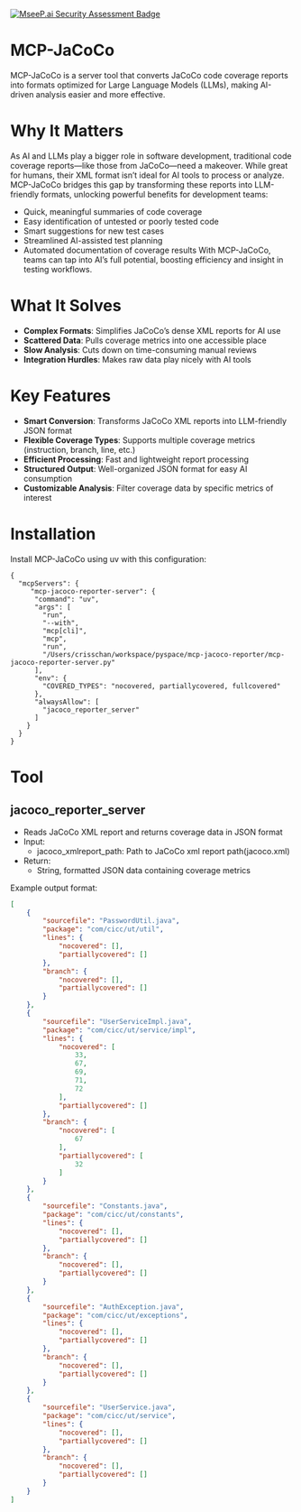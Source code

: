 [![MseeP.ai Security Assessment Badge](https://mseep.net/pr/crisschan-mcp-jacoco-reporter-badge.png)](https://mseep.ai/app/crisschan-mcp-jacoco-reporter)

# MCP-JaCoCo
MCP-JaCoCo is a server tool that converts JaCoCo code coverage reports into formats optimized for Large Language Models (LLMs), making AI-driven analysis easier and more effective.

# Why It Matters
As AI and LLMs play a bigger role in software development, traditional code coverage reports—like those from JaCoCo—need a makeover. While great for humans, their XML format isn’t ideal for AI tools to process or analyze. MCP-JaCoCo bridges this gap by transforming these reports into LLM-friendly formats, unlocking powerful benefits for development teams:

- Quick, meaningful summaries of code coverage
- Easy identification of untested or poorly tested code
- Smart suggestions for new test cases
- Streamlined AI-assisted test planning
- Automated documentation of coverage results
With MCP-JaCoCo, teams can tap into AI’s full potential, boosting efficiency and insight in testing workflows.

# What It Solves
- **Complex Formats**: Simplifies JaCoCo’s dense XML reports for AI use
- **Scattered Data**: Pulls coverage metrics into one accessible place
- **Slow Analysis**: Cuts down on time-consuming manual reviews
- **Integration Hurdles**: Makes raw data play nicely with AI tools

# Key Features
- **Smart Conversion**: Transforms JaCoCo XML reports into LLM-friendly JSON format
- **Flexible Coverage Types**: Supports multiple coverage metrics (instruction, branch, line, etc.)
- **Efficient Processing**: Fast and lightweight report processing
- **Structured Output**: Well-organized JSON format for easy AI consumption
- **Customizable Analysis**: Filter coverage data by specific metrics of interest

# Installation
Install MCP-JaCoCo using uv with this configuration:
```
{
  "mcpServers": {
     "mcp-jacoco-reporter-server": {
      "command": "uv",
      "args": [
        "run",
        "--with",
        "mcp[cli]",
        "mcp",
        "run",
        "/Users/crisschan/workspace/pyspace/mcp-jacoco-reporter/mcp-jacoco-reporter-server.py"
      ],
      "env": {
        "COVERED_TYPES": "nocovered, partiallycovered, fullcovered"
      },
      "alwaysAllow": [
        "jacoco_reporter_server"
      ]
    }
  }
}
```

# Tool
## jacoco_reporter_server

- Reads JaCoCo XML report and returns coverage data in JSON format
- Input:
  - jacoco_xmlreport_path: Path to JaCoCo xml report path(jacoco.xml)
- Return:
  - String, formatted JSON data containing coverage metrics

Example output format:
```json
[
    {
        "sourcefile": "PasswordUtil.java",
        "package": "com/cicc/ut/util",
        "lines": {
            "nocovered": [],
            "partiallycovered": []
        },
        "branch": {
            "nocovered": [],
            "partiallycovered": []
        }
    },
    {
        "sourcefile": "UserServiceImpl.java",
        "package": "com/cicc/ut/service/impl",
        "lines": {
            "nocovered": [
                33,
                67,
                69,
                71,
                72
            ],
            "partiallycovered": []
        },
        "branch": {
            "nocovered": [
                67
            ],
            "partiallycovered": [
                32
            ]
        }
    },
    {
        "sourcefile": "Constants.java",
        "package": "com/cicc/ut/constants",
        "lines": {
            "nocovered": [],
            "partiallycovered": []
        },
        "branch": {
            "nocovered": [],
            "partiallycovered": []
        }
    },
    {
        "sourcefile": "AuthException.java",
        "package": "com/cicc/ut/exceptions",
        "lines": {
            "nocovered": [],
            "partiallycovered": []
        },
        "branch": {
            "nocovered": [],
            "partiallycovered": []
        }
    },
    {
        "sourcefile": "UserService.java",
        "package": "com/cicc/ut/service",
        "lines": {
            "nocovered": [],
            "partiallycovered": []
        },
        "branch": {
            "nocovered": [],
            "partiallycovered": []
        }
    }
]
```